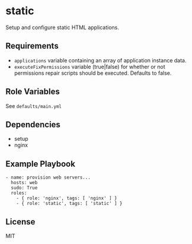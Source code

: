 static
========

Setup and configure static HTML applications.

Requirements
------------

* `applications` variable containing an array of application instance data.
* `executeFixPermissions` variable (true|false) for whether or not permissions repair scripts should be executed. Defaults to false.

Role Variables
--------------

See `defaults/main.yml`

Dependencies
------------

* setup
* nginx

Example Playbook
-------------------------

    - name: provision web servers...
      hosts: web
      sudo: True
      roles:
        - { role: 'nginx', tags: [ 'nginx' ] }
        - { role: 'static', tags: [ 'static' ] }

License
-------

MIT
